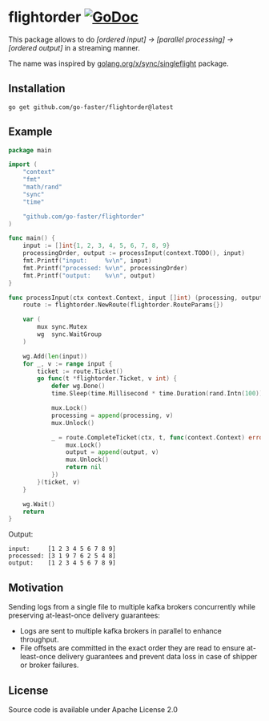 # flightorder [![GoDoc](https://godoc.org/github.com/go-faster/flightorder?status.svg)](https://godoc.org/github.com/go-faster/flightorder)

This package allows to do _[ordered input] -> [parallel processing] -> [ordered output]_ in a streaming manner.

The name was inspired by [golang.org/x/sync/singleflight](https://pkg.go.dev/golang.org/x/sync/singleflight) package.

## Installation

```
go get github.com/go-faster/flightorder@latest
```

## Example

```go
package main

import (
	"context"
	"fmt"
	"math/rand"
	"sync"
	"time"

	"github.com/go-faster/flightorder"
)

func main() {
	input := []int{1, 2, 3, 4, 5, 6, 7, 8, 9}
	processingOrder, output := processInput(context.TODO(), input)
	fmt.Printf("input:     %v\n", input)
	fmt.Printf("processed: %v\n", processingOrder)
	fmt.Printf("output:    %v\n", output)
}

func processInput(ctx context.Context, input []int) (processing, output []int) {
	route := flightorder.NewRoute(flightorder.RouteParams{})

	var (
		mux sync.Mutex
		wg  sync.WaitGroup
	)

	wg.Add(len(input))
	for _, v := range input {
		ticket := route.Ticket()
		go func(t *flightorder.Ticket, v int) {
			defer wg.Done()
			time.Sleep(time.Millisecond * time.Duration(rand.Intn(100)))

			mux.Lock()
			processing = append(processing, v)
			mux.Unlock()

			_ = route.CompleteTicket(ctx, t, func(context.Context) error {
				mux.Lock()
				output = append(output, v)
				mux.Unlock()
				return nil
			})
		}(ticket, v)
	}

	wg.Wait()
	return
}
```

Output:
```
input:     [1 2 3 4 5 6 7 8 9]
processed: [3 1 9 7 6 2 5 4 8]
output:    [1 2 3 4 5 6 7 8 9]
```

## Motivation

Sending logs from a single file to multiple kafka brokers concurrently while preserving at-least-once delivery guarantees:
* Logs are sent to multiple kafka brokers in parallel to enhance throughput.
* File offsets are committed in the exact order they are read to ensure at-least-once delivery guarantees and prevent data loss in case of shipper or broker failures.

## License

Source code is available under Apache License 2.0